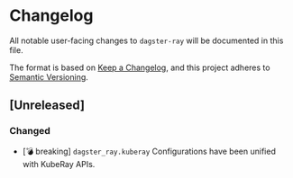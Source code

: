 # Changelog

All notable user-facing changes to `dagster-ray` will be documented in this file.

The format is based on [Keep a Changelog](https://keepachangelog.com/en/1.1.0/),
and this project adheres to [Semantic Versioning](https://semver.org/spec/v2.0.0.html).

## [Unreleased]

### Changed
- [:bomb: breaking] `dagster_ray.kuberay` Configurations have been unified with KubeRay APIs.
